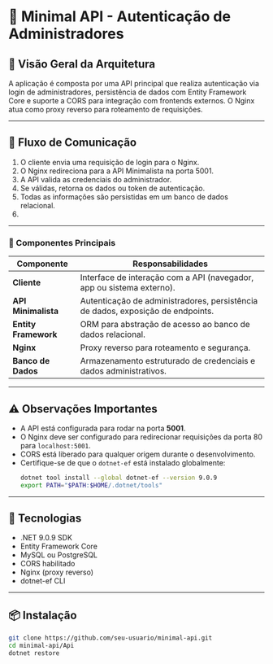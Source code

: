 # 🚀 Minimal API - Autenticação de Administradores


## 🧠 Visão Geral da Arquitetura

A aplicação é composta por uma API principal que realiza autenticação via login de administradores, persistência de dados com Entity Framework Core e suporte a CORS para integração com frontends externos. O Nginx atua como proxy reverso para roteamento de requisições.

---

## 🔄 Fluxo de Comunicação

1. O cliente envia uma requisição de login para o Nginx.  
2. O Nginx redireciona para a API Minimalista na porta 5001.  
3. A API valida as credenciais do administrador.  
4. Se válidas, retorna os dados ou token de autenticação.  
5. Todas as informações são persistidas em um banco de dados relacional.
6. 
---
### 🧩 Componentes Principais

| Componente              | Responsabilidades                                                                 |
|-------------------------|-----------------------------------------------------------------------------------|
| **Cliente**             | Interface de interação com a API (navegador, app ou sistema externo).            |
| **API Minimalista**     | Autenticação de administradores, persistência de dados, exposição de endpoints.  |
| **Entity Framework**    | ORM para abstração de acesso ao banco de dados relacional.                       |
| **Nginx**               | Proxy reverso para roteamento e segurança.                                       |
| **Banco de Dados**      | Armazenamento estruturado de credenciais e dados administrativos.                |

---

## ⚠️ Observações Importantes

- A API está configurada para rodar na porta **5001**.
- O Nginx deve ser configurado para redirecionar requisições da porta 80 para `localhost:5001`.
- CORS está liberado para qualquer origem durante o desenvolvimento.
- Certifique-se de que o `dotnet-ef` está instalado globalmente:
  ```bash
  dotnet tool install --global dotnet-ef --version 9.0.9
  export PATH="$PATH:$HOME/.dotnet/tools"

---

## 🧰 Tecnologias

- .NET 9.0.9 SDK
- Entity Framework Core
- MySQL ou PostgreSQL
- CORS habilitado
- Nginx (proxy reverso)
- dotnet-ef CLI

---

## 📦 Instalação

```bash
git clone https://github.com/seu-usuario/minimal-api.git
cd minimal-api/Api
dotnet restore
